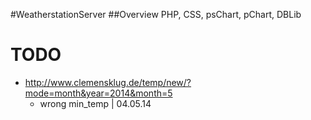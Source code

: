 #WeatherstationServer
##Overview
PHP, CSS, psChart, pChart, DBLib

# TODO

* http://www.clemensklug.de/temp/new/?mode=month&year=2014&month=5
	* wrong min_temp | 04.05.14
